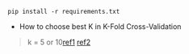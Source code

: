 `pip install -r requirements.txt`

* How to choose best K in K-Fold Cross-Validation
> k = 5 or 10[ref1](https://datascience.stackexchange.com/questions/28158/how-to-calculate-the-fold-number-k-fold-in-cross-validation) [ref2](https://machinelearningmastery.com/k-fold-cross-validation/)
